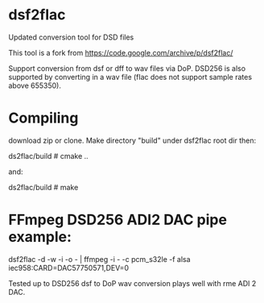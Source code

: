 # dsf2flac
Updated conversion tool for DSD files

This tool is a fork from https://code.google.com/archive/p/dsf2flac/

Support conversion from dsf or dff to wav files via DoP. DSD256 is also supported by converting in a wav file (flac does not support sample rates above 655350).

# Compiling

download zip or clone. Make directory "build" under dsf2flac root dir then:

ds2flac/build # cmake ..

and:

ds2flac/build # make

# FFmpeg DSD256 ADI2 DAC pipe example:

dsf2flac -d -w -i <pathtofile> -o -  | ffmpeg -i - -c pcm_s32le -f alsa iec958:CARD=DAC57750571,DEV=0

Tested up to DSD256 dsf to DoP wav conversion plays well with rme ADI 2 DAC.
